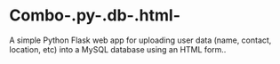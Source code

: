 # Combo-.py-.db-.html-
A simple Python Flask web app for uploading user data (name, contact, location, etc) into a MySQL database using an HTML form..
